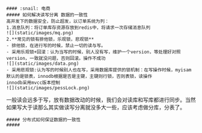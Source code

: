    #### :snail: 电商
    ##### 如何解决读写分离 数据的一致性
    高并发下的数据安全，防止超发，以订单系统为列：
    1.消息队列：将订单库存资源存放到redis中，将请求一次存储消息队列
    ![](static/images/mq.png)
    2.**常见的锁有排他锁，乐观锁，悲观锁**
    - 排他锁，在进行写的时候，禁止一切的读与写。
    - 采用乐观锁+回滚：认为当写的时候，别人没有写，维护一个version，等处理好对照version，一致就没问题，否则回滚。操作不成功
    ![](static/images/data.png)
    - 采用悲观锁:认为写的时候别人也在写，采用数据库提供的锁机制：在写操作时候，myisam默认的是锁表，innodb根据是否是主键，主键则行锁，否则表锁，读操作
    innodb采用mvcc版本控制
    ![](static/images/pessLock.png)

   一般读会远多于写，放有数据改动的时候，我们会对读库和写库都进行同步。当然如果写大于读那么其实做读写分离就没多大一些，应该考虑做分库，分表了。



    ##### 分布式如何保证数据的一致性
    #####